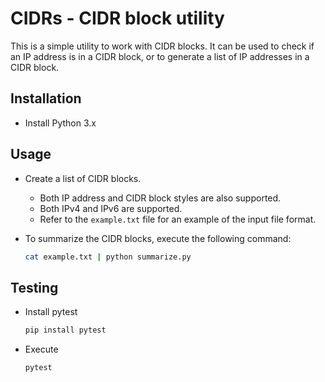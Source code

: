 # CIDRs - CIDR block utility

This is a simple utility to work with CIDR blocks. It can be used to check if an IP address is in a CIDR block, or to generate a list of IP addresses in a CIDR block.

## Installation

- Install Python 3.x

## Usage

- Create a list of CIDR blocks.
  - Both IP address and CIDR block styles are also supported.
  - Both IPv4 and IPv6 are supported.
  - Refer to the `example.txt` file for an example of the input file format.

- To summarize the CIDR blocks, execute the following command:
    ```sh
    cat example.txt | python summarize.py
    ```

## Testing

- Install pytest
    ```sh
    pip install pytest
    ```

- Execute
    ```sh
    pytest
    ```